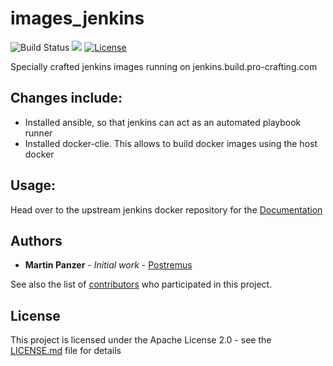 # images_jenkins
![Build Status](https://travis-ci.org/Postremus/images_jenkins.svg?branch=master)
[![](https://images.microbadger.com/badges/image/postremus/jenkins.svg)](https://microbadger.com/images/postremus/jenkins "Get your own image badge on microbadger.com")
[![License](https://img.shields.io/badge/License-Apache%202.0-blue.svg)](https://opensource.org/licenses/Apache-2.0)

Specially crafted jenkins images running on jenkins.build.pro-crafting.com

## Changes include:
* Installed ansible, so that jenkins can act as an automated playbook runner
* Installed docker-clie. This allows to build docker images using the host docker

## Usage:
Head over to the upstream jenkins docker repository for the [Documentation](https://github.com/jenkinsci/docker/blob/master/README.md)

## Authors

* **Martin Panzer** - *Initial work* - [Postremus](https://github.com/Postremus)

See also the list of [contributors](https://github.com/Postremus/record-jar-converter/contributors) who participated in this project.

## License

This project is licensed under the Apache License 2.0 - see the [LICENSE.md](LICENSE.md) file for details